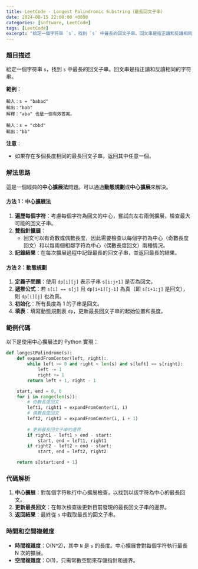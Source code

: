 ```yaml
---
title: LeetCode - Longest Palindromic Substring（最長回文子串）
date: 2024-08-15 22:00:00 +0800
categories: [Software, LeetCode]
tags: [LeetCode] 
excerpt: "給定一個字符串 `s`，找到 `s` 中最長的回文子串。回文串是指正讀和反讀相同的字符串。"
---
```


### 題目描述
給定一個字符串 `s`，找到 `s` 中最長的回文子串。回文串是指正讀和反讀相同的字符串。

**範例**：

```
輸入：s = "babad"
輸出："bab"
解釋："aba" 也是一個有效答案。
```

```
輸入：s = "cbbd"
輸出："bb"
```

**注意**：
- 如果存在多個長度相同的最長回文子串，返回其中任意一個。

### 解法思路
這是一個經典的**中心擴展法**問題。可以通過**動態規劃**或**中心擴展**來解決。

#### 方法 1：中心擴展法
1. **遍歷每個字符**：考慮每個字符為回文的中心，嘗試向左右兩側擴展，檢查最大可能的回文子串。
2. **雙指針擴展**：
   - 回文可以有奇數或偶數長度，因此需要檢查以每個字符為中心（奇數長度回文）和以每兩個相鄰字符為中心（偶數長度回文）兩種情況。
3. **記錄結果**：在每次擴展過程中記錄最長的回文子串，並返回最長的結果。

#### 方法 2：動態規劃
1. **定義子問題**：使用 `dp[i][j]` 表示子串 `s[i:j+1]` 是否為回文。
2. **遞推公式**：若 `s[i] == s[j]` 且 `dp[i+1][j-1]` 為真（即 `s[i+1:j]` 是回文），則 `dp[i][j]` 也為真。
3. **初始化**：所有長度為 1 的子串是回文。
4. **填表**：填寫動態規劃表 `dp`，更新最長回文子串的起始位置和長度。

### 範例代碼

以下是使用中心擴展法的 Python 實現：

```python
def longestPalindrome(s):
    def expandFromCenter(left, right):
        while left >= 0 and right < len(s) and s[left] == s[right]:
            left -= 1
            right += 1
        return left + 1, right - 1

    start, end = 0, 0
    for i in range(len(s)):
        # 奇數長度回文
        left1, right1 = expandFromCenter(i, i)
        # 偶數長度回文
        left2, right2 = expandFromCenter(i, i + 1)
        
        # 更新最長回文子串的邊界
        if right1 - left1 > end - start:
            start, end = left1, right1
        if right2 - left2 > end - start:
            start, end = left2, right2

    return s[start:end + 1]
```

### 代碼解析
1. **中心擴展**：對每個字符執行中心擴展檢查，以找到以該字符為中心的最長回文。
2. **更新最長回文**：在每次檢查後更新目前發現的最長回文子串的邊界。
3. **返回結果**：最終從 `s` 中截取最長的回文子串。

### 時間和空間複雜度
- **時間複雜度**：O(N^2)，其中 `N` 是 `s` 的長度。中心擴展會對每個字符執行最長 N 次的擴展。
- **空間複雜度**：O(1)，只需常數空間來存儲指針和邊界。

